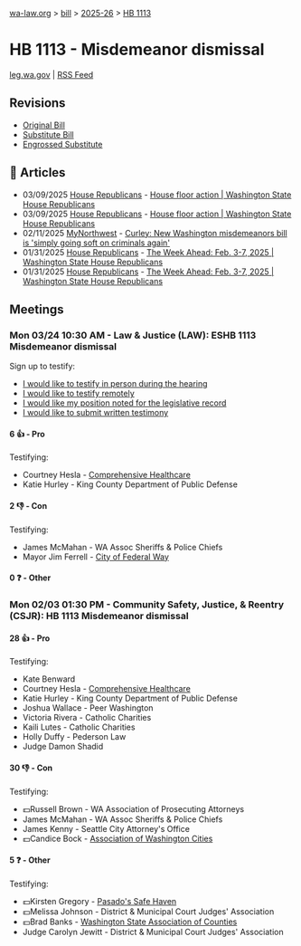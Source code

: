 [wa-law.org](/) > [bill](/bill/) > [2025-26](/bill/2025-26/) > [HB 1113](/bill/2025-26/hb/1113/)

# HB 1113 - Misdemeanor dismissal
[leg.wa.gov](https://app.leg.wa.gov/billsummary?BillNumber=1113&Year=2025&Initiative=false) | [RSS Feed](./rss.xml)

## Revisions
* [Original Bill](1/)
* [Substitute Bill](S/)
* [Engrossed Substitute](S.E/)

## 📰 Articles
* 03/09/2025 [House Republicans](/org/house_republicans/) - [House floor action | Washington State House Republicans](http://houserepublicans.wa.gov/current/house-floor-action/#:~:text=House%20Bill%201113)
* 03/09/2025 [House Republicans](/org/house_republicans/) - [House floor action | Washington State House Republicans](https://houserepublicans.wa.gov/current/house-floor-action/#:~:text=House%20Bill%201113)
* 02/11/2025 [MyNorthwest](/org/mynorthwest/) - [Curley: New Washington misdemeanors bill is 'simply going soft on criminals again'](https://mynorthwest.com/john-curley/curley-new-wa-bill-proposals/4043961#:~:text=House%20Bill%201113)
* 01/31/2025 [House Republicans](/org/house_republicans/) - [The Week Ahead: Feb. 3-7, 2025 | Washington State House Republicans](http://houserepublicans.wa.gov/week/the-week-ahead-feb-3-7-2025/#:~:text=HB%201113)
* 01/31/2025 [House Republicans](/org/house_republicans/) - [The Week Ahead: Feb. 3-7, 2025 | Washington State House Republicans](https://houserepublicans.wa.gov/week/the-week-ahead-feb-3-7-2025/#:~:text=HB%201113)

## Meetings
### Mon 03/24 10:30 AM - Law & Justice (LAW): ESHB 1113 Misdemeanor dismissal
Sign up to testify:
* [I would like to testify in person during the hearing](https://app.leg.wa.gov/csi/Testifier/Add?chamber=House&mId=33109&aId=165988&caId=26655&tId=1)
* [I would like to testify remotely](https://app.leg.wa.gov/csi/Testifier/Add?chamber=House&mId=33109&aId=165988&caId=26655&tId=2)
* [I would like my position noted for the legislative record](https://app.leg.wa.gov/csi/Testifier/Add?chamber=House&mId=33109&aId=165988&caId=26655&tId=3)
* [I would like to submit written testimony](https://app.leg.wa.gov/csi/Testifier/Add?chamber=House&mId=33109&aId=165988&caId=26655&tId=4)

#### 6 👍 - Pro
Testifying:
* Courtney Hesla - [Comprehensive Healthcare](/org/comprehensive_healthcare/)
* Katie Hurley - King County Department of Public Defense

#### 2 👎 - Con
Testifying:
* James McMahan - WA Assoc Sheriffs & Police Chiefs
* Mayor Jim Ferrell - [City of Federal Way](/org/city_of_federal_way/)

#### 0 ❓ - Other

### Mon 02/03 01:30 PM - Community Safety, Justice, & Reentry (CSJR): HB 1113 Misdemeanor dismissal
#### 28 👍 - Pro
Testifying:
* Kate Benward
* Courtney Hesla - [Comprehensive Healthcare](/org/comprehensive_healthcare/)
* Katie Hurley - King County Department of Public Defense
* Joshua Wallace - Peer Washington
* Victoria Rivera - Catholic Charities
* Kaili Lutes - Catholic Charities
* Holly Duffy - Pederson Law
* Judge Damon Shadid

#### 30 👎 - Con
Testifying:
* 💵Russell Brown - WA Association of Prosecuting Attorneys
* James McMahan - WA Assoc Sheriffs & Police Chiefs
* James Kenny - Seattle City Attorney's Office
* 💵Candice Bock - [Association of Washington Cities](/org/association_of_washington_cities/)

#### 5 ❓ - Other
Testifying:
* 💵Kirsten Gregory - [Pasado's Safe Haven](/org/pasado's_safe_haven/)
* 💵Melissa Johnson - District & Municipal Court Judges' Association
* 💵Brad Banks - [Washington State Association of Counties](/org/washington_state_association_of_counties/)
* Judge Carolyn Jewitt - District & Municipal Court Judges' Association
